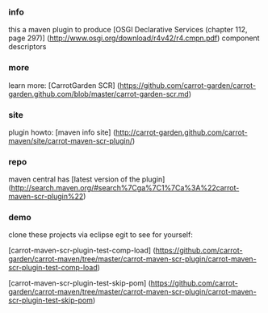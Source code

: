 ### info

this a maven plugin to produce 
[OSGI Declarative Services (chapter 112, page 297)]
(http://www.osgi.org/download/r4v42/r4.cmpn.pdf)
component descriptors

### more

learn more:
[CarrotGarden SCR]
(https://github.com/carrot-garden/carrot-garden.github.com/blob/master/carrot-garden-scr.md)

### site

plugin howto:
[maven info site]
(http://carrot-garden.github.com/carrot-maven/site/carrot-maven-scr-plugin/)

### repo

maven central has
[latest version of the plugin]
(http://search.maven.org/#search%7Cga%7C1%7Ca%3A%22carrot-maven-scr-plugin%22)

### demo

clone these projects via eclipse egit to see for yourself:

[carrot-maven-scr-plugin-test-comp-load]
(https://github.com/carrot-garden/carrot-maven/tree/master/carrot-maven-scr-plugin/carrot-maven-scr-plugin-test-comp-load)

[carrot-maven-scr-plugin-test-skip-pom]
(https://github.com/carrot-garden/carrot-maven/tree/master/carrot-maven-scr-plugin/carrot-maven-scr-plugin-test-skip-pom)

